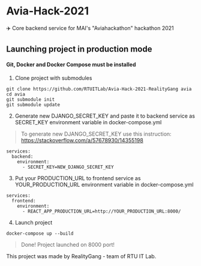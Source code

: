 # Avia-Hack-2021
✈️ Core backend service for MAI's "Aviahackathon" hackathon 2021

## Launching project in production mode
#### Git, Docker and Docker Compose must be installed

1. Clone project with submodules

```
git clone https://github.com/RTUITLab/Avia-Hack-2021-RealityGang avia
cd avia
git submodule init
git submodule update
```

2. Generate new DJANGO_SECRET_KEY and paste it to backend service as SECRET_KEY environment variable in docker-compose.yml

> To generate new DJANGO_SECRET_KEY use this instruction: https://stackoverflow.com/a/57678930/14355198

```
services:
  backend:
    environment:
      - SECRET_KEY=NEW_DJANGO_SECRET_KEY
```

3. Put your PRODUCTION_URL to frontend service as YOUR_PRODUCTION_URL environment variable in docker-compose.yml
```
services:
  frontend:
    environment:
      - REACT_APP_PRODUCTION_URL=http://YOUR_PRODUCTION_URL:8000/
```

4. Launch project

```
docker-compose up --build
```

> Done! Project launched on 8000 port!

<!---

-->

This project was made by RealityGang - team of RTU IT Lab.
